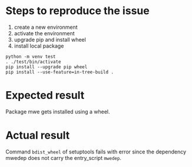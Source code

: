 # Steps to reproduce the issue

1. create a new environment
1. activate the environment
1. upgrade pip and install wheel
1. install local package

```
python -m venv test
. ./test/bin/activate
pip install --upgrade pip wheel
pip install --use-feature=in-tree-build .
```

# Expected result

Package mwe gets installed using a wheel.

# Actual result

Command `bdist_wheel` of setuptools fails with error since the dependency mwedep does not carry the entry_script `mwedep`.


